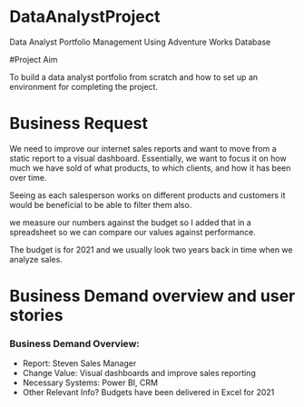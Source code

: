 # DataAnalystProject
Data Analyst Portfolio Management Using Adventure Works Database


#Project Aim

To build a data analyst portfolio from scratch and how to set up an environment for completing the project.

# Business Request

We need to improve our internet sales reports and want to move from a static report to a visual dashboard.  Essentially, we want to focus it on how much we have sold of what products, to which clients, and how it has been over time.

Seeing as each salesperson works on different products and customers it would be beneficial to be able to filter them also.

we measure our numbers against the budget so I added that in a spreadsheet so we can compare our values against performance.

The budget is for 2021 and we usually look two years back in time when we analyze sales.

# Business Demand overview and user stories

### Business Demand Overview:

- Report: Steven  Sales Manager
- Change Value: Visual dashboards and improve sales reporting
- Necessary Systems: Power BI, CRM
- Other Relevant Info? Budgets have been delivered in Excel for 2021
